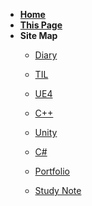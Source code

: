 - [**Home**](/)
- [**This Page**]()
- **Site Map**
    * [Diary](/Diary/)
    * [TIL](/TIL/)
    * [UE4](/UE4/)
    * [C++](/Cpp/)
    * [Unity](/Unity/)
    * [C#](/CSharp/)
    * [Portfolio](https://www.notion.so/Portfolio-f9d19fe8a72f43f7bae1e9abe9189487)

    * [Study Note](/StudyNote/)
